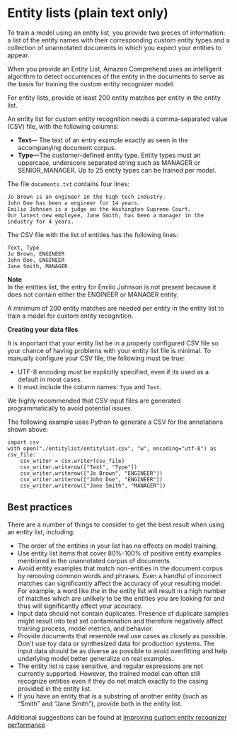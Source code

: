 # Entity lists \(plain text only\)<a name="cer-entity-list"></a>

To train a model using an entity list, you provide two pieces of information: a list of the entity names with their corresponding custom entity types and a collection of unannotated documents in which you expect your entities to appear\. 

When you provide an Entity List, Amazon Comprehend uses an intelligent algorithm to detect occurrences of the entity in the documents to serve as the basis for training the custom entity recognizer model\.

For entity lists, provide at least 200 entity matches per entity in the entity list\.

An entity list for custom entity recognition needs a comma\-separated value \(CSV\) file, with the following columns:
+ **Text**— The text of an entry example exactly as seen in the accompanying document corpus\.
+ **Type**—The customer\-defined entity type\. Entity types must an uppercase, underscore separated string such as MANAGER or SENIOR\_MANAGER\. Up to 25 entity types can be trained per model\. 

The file `documents.txt` contains four lines:

```
Jo Brown is an engineer in the high tech industry.
John Doe has been a engineer for 14 years.
Emilio Johnson is a judge on the Washington Supreme Court.
Our latest new employee, Jane Smith, has been a manager in the industry for 4 years.
```

The CSV file with the list of entities has the following lines: 

```
Text, Type
Jo Brown, ENGINEER
John Doe, ENGINEER
Jane Smith, MANAGER
```

**Note**  
In the entities list, the entry for Emilio Johnson is not present because it does not contain either the ENGINEER or MANAGER entity\. 

A minimum of 200 entity matches are needed per entity in the entity list to train a model for custom entity recognition\.

**Creating your data files**

It is important that your entity list be in a properly configured CSV file so your chance of having problems with your entity list file is minimal\. To manually configure your CSV file, the following must be true:
+ UTF\-8 encoding must be explicitly specified, even if its used as a default in most cases\.
+ It must include the column names: `Type` and `Text`\.

We highly recommended that CSV input files are generated programmatically to avoid potential issues\.

The following example uses Python to generate a CSV for the annotations shown above:

```
import csv 
with open("./entitylist/entitylist.csv", "w", encoding="utf-8") as csv_file:
    csv_writer = csv.writer(csv_file)
    csv_writer.writerow(["Text", "Type"])
    csv_writer.writerow(["Jo Brown", "ENGINEER"])
    csv_writer.writerow(["John Doe", "ENGINEER"])
    csv_writer.writerow(["Jane Smith", "MANAGER"])
```

## Best practices<a name="entitylist-bestresults"></a>

There are a number of things to consider to get the best result when using an entity list, including:
+ The order of the entities in your list has no effects on model training\.
+ Use entity list items that cover 80%\-100% of positive entity examples mentioned in the unannotated corpus of documents\.
+ Avoid entity examples that match non\-entities in the document corpus by removing common words and phrases\. Even a handful of incorrect matches can significantly affect the accuracy of your resulting model\. For example, a word like *the* in the entity list will result in a high number of matches which are unlikely to be the entities you are looking for and thus will significantly affect your accuracy\. 
+ Input data should not contain duplicates\. Presence of duplicate samples might result into test set contamination and therefore negatively affect training process, model metrics, and behavior\.
+ Provide documents that resemble real use cases as closely as possible\. Don't use toy data or synthesized data for production systems\. The input data should be as diverse as possible to avoid overfitting and help underlying model better generalize on real examples\.
+ The entity list is case sensitive, and regular expressions are not currently supported\. However, the trained model can often still recognize entities even if they do not match exactly to the casing provided in the entity list\.
+ If you have an entity that is a substring of another entity \(such as “Smith” and “Jane Smith”\), provide both in the entity list\.

Additional suggestions can be found at [Improving custom entity recognizer performance](cer-metrics.md#cer-performance) 